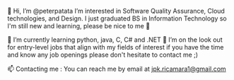 👋 Hi, I’m @peterpatata
I’m interested in Software Quality Assurance, Cloud technologies, and Design. I just graduated BS in Information Technology so I'm still new and learning, please be nice to me 🙏

🧐 I’m currently learning python, java, C, C# and .NET
💞️ I’m on the look out for entry-level jobs that align with my fields of interest if you have the time and know any job openings please don't hesitate to contact me ;) 

📫 Contacting me :
You can reach me by email at jpk.ricamara1@gmail.com

<!---
peterpatata/peterpatata is a ✨ special ✨ repository because its `README.md` (this file) appears on your GitHub profile.
You can click the Preview link to take a look at your changes.
--->
